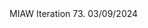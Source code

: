 <html>
	MIAW Iteration 73. 03/09/2024
	<body>
	<script type='text/javascript'>
	function initEmbeddedMessaging() {
		try {
			embeddedservice_bootstrap.settings.language = 'en_US'; // For example, enter 'en' or 'en-US'
			window.addEventListener("onEmbeddedMessagingReady", () => {            
				console.log( "Inside Prechat API!!" );
				embeddedservice_bootstrap.prechatAPI.setHiddenPrechatFields( { "Access_Token" : "asdfa", "Origin_Page" : "/home/my-accounts", "Session_Token" : "87e10251-3892-4add-8fce-c1af9aed77b3" });
			});
			embeddedservice_bootstrap.init(
				'00DUB00000069dJ',
				'MIAW_EsmondDev4',
				'https://bordgaisenergyeandu--esmonddev.sandbox.my.site.com/ESWMIAWEsmondDev41703172693512',
				{
					scrt2URL: 'https://bordgaisenergyeandu--esmonddev.sandbox.my.salesforce-scrt.com'
				}
			);
		} catch (err) {
			console.error('Error loading Embedded Messaging: ', err);
		}
	};
	</script>
	<script type='text/javascript' src='https://bordgaisenergyeandu--esmonddev.sandbox.my.site.com/ESWMIAWEsmondDev41703172693512/assets/js/bootstrap.min.js' 	onload='initEmbeddedMessaging()'></script>
 	 </body>
</html>

